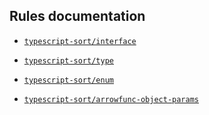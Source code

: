 ## Rules documentation

- [`typescript-sort/interface`](./interface.md)

- [`typescript-sort/type`](./type.md)

- [`typescript-sort/enum`](./enum.md)

- [`typescript-sort/arrowfunc-object-params`](./arrowfunc-object-params.md)
